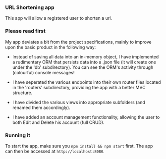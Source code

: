 ### URL Shortening app 

This app will allow a registered user to shorten a url.

### Please read first

My app deviates a bit from the project specifications, mainly to improve upon the basic product in the following way:

- Instead of saving all data into an in-memory object, I have implemented a rudimentary ORM that persists data into a .json file (it will create one under the 'db' subdirectory). You can see the ORM's activity through (colourful) console messages!

- I have seperated the various endpoints into their own router files located in the 'routers' subdirectory, providing the app with a better MVC structure.

- I have divided the various views into appropriate subfolders (and renamed them accordingly).

- I have added an account management functionality, allowing the user to both Edit and Delete his account (full CRUD).

### Running it

To start the app, make sure you `npm install && npm start` first. The app can then be accessed at `http://localhost:8080`.
